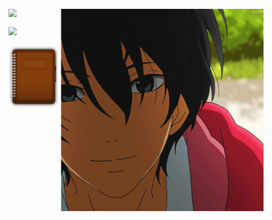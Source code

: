

<img src="https://github.com/InYuusha/InYuusha/blob/main/GWaf.gif" align="right" width="400" height="auto"></img>
<a href="https://inyuusha975.netlify.app/" target="_blank"><img  height="auto" width="100" src="https://img.icons8.com/fluent/96/000000/portfolio.png"/></a>
<br></br>
<a href="https://www.linkedin.com/in/ankush-singh-3058b61a7/" target="_blank"><img  height="auto" width="100" src="https://img.icons8.com/color/96/000000/linkedin-2.png"/></a>
<br></br>
<a href="http://blog975-view.netlify.app" target="_blank"><img height="auto" width="100" src="https://github.com/InYuusha/InYuusha/blob/main/kisspng-diary-clip-art-planner-5ac0d03a6f6d55.9341007515225856584564.png"/></a>

